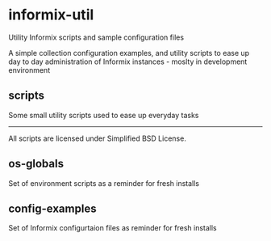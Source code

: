 informix-util
=============

Utility Informix scripts and sample configuration files

A simple collection configuration examples, and utility scripts to ease up day to day administration of Informix instances - moslty in development environment

## scripts
Some small utility scripts used to ease up everyday tasks

---
All scripts are licensed under Simplified BSD License.

## os-globals
Set of environment scripts as a reminder for fresh installs

## config-examples
Set of Informix configurtaion files as reminder for fresh installs

